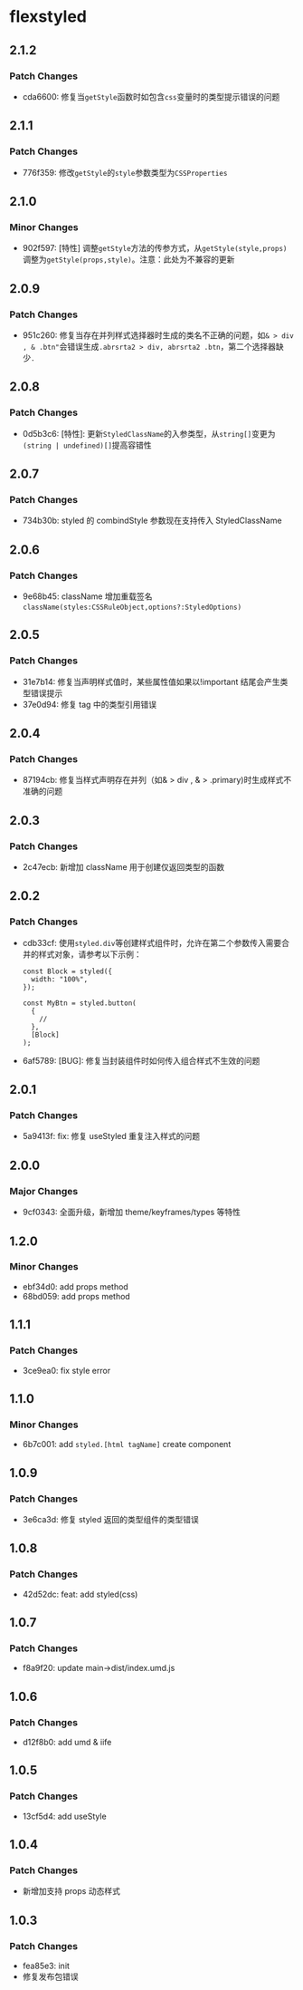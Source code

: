 # flexstyled

## 2.1.2

### Patch Changes

- cda6600: 修复当`getStyle`函数时如包含`css`变量时的类型提示错误的问题

## 2.1.1

### Patch Changes

- 776f359: 修改`getStyle`的`style`参数类型为`CSSProperties`

## 2.1.0

### Minor Changes

- 902f597: [特性] 调整`getStyle`方法的传参方式，从`getStyle(style,props)`调整为`getStyle(props,style)`。注意：此处为不兼容的更新

## 2.0.9

### Patch Changes

- 951c260: 修复当存在并列样式选择器时生成的类名不正确的问题，如`& > div , & .btn"`会错误生成`.abrsrta2 > div, abrsrta2 .btn`，第二个选择器缺少`.`

## 2.0.8

### Patch Changes

- 0d5b3c6: [特性]: 更新`StyledClassName`的入参类型，从`string[]`变更为`(string | undefined)[]`提高容错性

## 2.0.7

### Patch Changes

- 734b30b: styled 的 combindStyle 参数现在支持传入 StyledClassName

## 2.0.6

### Patch Changes

- 9e68b45: className 增加重载签名`className(styles:CSSRuleObject,options?:StyledOptions)`

## 2.0.5

### Patch Changes

- 31e7b14: 修复当声明样式值时，某些属性值如果以!important 结尾会产生类型错误提示
- 37e0d94: 修复 tag 中的类型引用错误

## 2.0.4

### Patch Changes

- 87194cb: 修复当样式声明存在并列（如& > div , & > .primary)时生成样式不准确的问题

## 2.0.3

### Patch Changes

- 2c47ecb: 新增加 className 用于创建仅返回类型的函数

## 2.0.2

### Patch Changes

- cdb33cf: 使用`styled.div`等创建样式组件时，允许在第二个参数传入需要合并的样式对象，请参考以下示例：

  ```tsx
  const Block = styled({
    width: "100%",
  });

  const MyBtn = styled.button(
    {
      //
    },
    [Block]
  );
  ```

- 6af5789: [BUG]: 修复当封装组件时如何传入组合样式不生效的问题

## 2.0.1

### Patch Changes

- 5a9413f: fix: 修复 useStyled 重复注入样式的问题

## 2.0.0

### Major Changes

- 9cf0343: 全面升级，新增加 theme/keyframes/types 等特性

## 1.2.0

### Minor Changes

- ebf34d0: add props method
- 68bd059: add props method

## 1.1.1

### Patch Changes

- 3ce9ea0: fix style error

## 1.1.0

### Minor Changes

- 6b7c001: add `styled.[html tagName]` create component

## 1.0.9

### Patch Changes

- 3e6ca3d: 修复 styled 返回的类型组件的类型错误

## 1.0.8

### Patch Changes

- 42d52dc: feat: add styled(css)

## 1.0.7

### Patch Changes

- f8a9f20: update main->dist/index.umd.js

## 1.0.6

### Patch Changes

- d12f8b0: add umd & iife

## 1.0.5

### Patch Changes

- 13cf5d4: add useStyle

## 1.0.4

### Patch Changes

- 新增加支持 props 动态样式

## 1.0.3

### Patch Changes

- fea85e3: init
- 修复发布包错误
